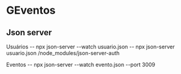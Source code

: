 # GEventos

## Json server
Usuários
-- npx json-server --watch usuario.json
-- npx json-server usuario.json /node_modules/json-server-auth

Eventos
-- npx json-server --watch evento.json --port 3009
